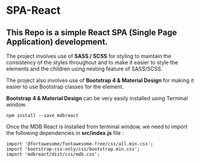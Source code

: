 # SPA-React

## This Repo is a simple React SPA (Single Page Application) development.

The project involves use of **SASS / SCSS** for styling to maintain the consistency of the styles throughout and to make it easier to style the elements and the children using nesting feature of SASS/SCSS.

The project also involves use of **Bootstrap 4 & Material Design** for making it easier to use Bootstrap classes for the element.

**Bootstrap 4 & Material Design** can be very easily installed using Terminal window.

```npm install --save mdbreact```

Once the MDB React is installed from terminal window, we need to import the following dependencies in **src/index.js** file :

```
import '@fortawesome/fontawesome-free/css/all.min.css'; 
import 'bootstrap-css-only/css/bootstrap.min.css'; 
import 'mdbreact/dist/css/mdb.css';
```